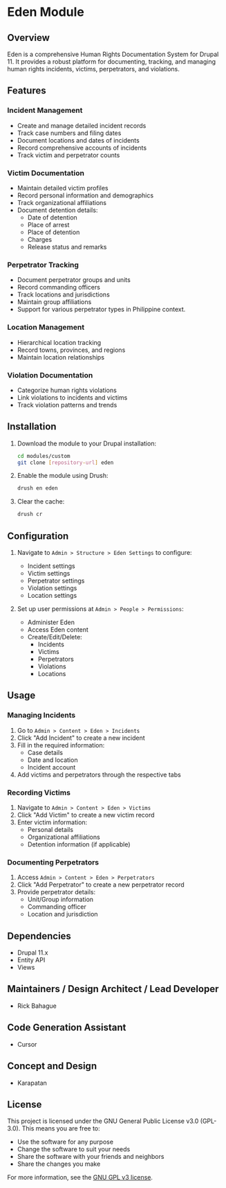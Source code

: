 # Eden Module

## Overview
Eden is a comprehensive Human Rights Documentation System for Drupal 11. It provides a robust platform for documenting, tracking, and managing human rights incidents, victims, perpetrators, and violations.

## Features

### Incident Management
- Create and manage detailed incident records
- Track case numbers and filing dates
- Document locations and dates of incidents
- Record comprehensive accounts of incidents
- Track victim and perpetrator counts

### Victim Documentation
- Maintain detailed victim profiles
- Record personal information and demographics
- Track organizational affiliations
- Document detention details:
  - Date of detention
  - Place of arrest
  - Place of detention
  - Charges
  - Release status and remarks

### Perpetrator Tracking
- Document perpetrator groups and units
- Record commanding officers
- Track locations and jurisdictions
- Maintain group affiliations
- Support for various perpetrator types in Philippine context.

### Location Management
- Hierarchical location tracking
- Record towns, provinces, and regions
- Maintain location relationships

### Violation Documentation
- Categorize human rights violations
- Link violations to incidents and victims
- Track violation patterns and trends

## Installation

1. Download the module to your Drupal installation:
   ```bash
   cd modules/custom
   git clone [repository-url] eden
   ```

2. Enable the module using Drush:
   ```bash
   drush en eden
   ```

3. Clear the cache:
   ```bash
   drush cr
   ```

## Configuration

1. Navigate to `Admin > Structure > Eden Settings` to configure:
   - Incident settings
   - Victim settings
   - Perpetrator settings
   - Violation settings
   - Location settings

2. Set up user permissions at `Admin > People > Permissions`:
   - Administer Eden
   - Access Eden content
   - Create/Edit/Delete:
     - Incidents
     - Victims
     - Perpetrators
     - Violations
     - Locations

## Usage

### Managing Incidents
1. Go to `Admin > Content > Eden > Incidents`
2. Click "Add Incident" to create a new incident
3. Fill in the required information:
   - Case details
   - Date and location
   - Incident account
4. Add victims and perpetrators through the respective tabs

### Recording Victims
1. Navigate to `Admin > Content > Eden > Victims`
2. Click "Add Victim" to create a new victim record
3. Enter victim information:
   - Personal details
   - Organizational affiliations
   - Detention information (if applicable)

### Documenting Perpetrators
1. Access `Admin > Content > Eden > Perpetrators`
2. Click "Add Perpetrator" to create a new perpetrator record
3. Provide perpetrator details:
   - Unit/Group information
   - Commanding officer
   - Location and jurisdiction

## Dependencies
- Drupal 11.x
- Entity API
- Views

## Maintainers / Design Architect / Lead Developer
- Rick Bahague

## Code Generation Assistant
- Cursor

## Concept and Design
- Karapatan

## License
This project is licensed under the GNU General Public License v3.0 (GPL-3.0). This means you are free to:
- Use the software for any purpose
- Change the software to suit your needs
- Share the software with your friends and neighbors
- Share the changes you make

For more information, see the [GNU GPL v3 license](https://www.gnu.org/licenses/gpl-3.0.en.html). 